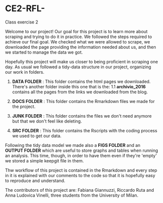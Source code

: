 # CE2-RFL-
Class exercise 2 

Welcome to our project!
Our goal for this project is to learn more about scraping and trying to do it in practice.
We followed the steps required to achieve our final goal. We checked what we were allowed to scrape, we downloaded the page providing the information needed about us, and then we started to manage the data we got.

Hopefully this project will make us closer to being proficient in scraping one day.
As usual we followed a tidy-data structure in our project, organizing our work in folders.
1. **DATA FOLDER** : This folder contains the html pages we downloaded. There's another folder inside this one that is the:
1.1 **archivio_2016** contains all the pages from the links we downloaded from the blog.

2. **DOCS FOLDER** : This folder contains the Rmarkdown files we made for the project.

3. **JUNK FOLDER** : This folder contains the files we don't need anymore but that we don't feel like deleting.

4. **SRC FOLDER** : This folder contains the Rscripts with the coding process we used to get our data.

Following the tidy data model we made also a **FIGS FOLDER** and an **OUTPUT FOLDER** which are useful to store graphs and tables when running an analysis. This time, though, in order to have them even if they're 'empty' we stored a simple keepgit file in them.

Thw workflow of this project is contained in the Rmarkdown and every step in it is explained with our comments to the code so that it is hopefully easy to reproduce and understand.

The contributors of this project are: Fabiana Giannuzzi, Riccardo Ruta and Anna Ludovica Vinelli, three students from the University of Milan.
